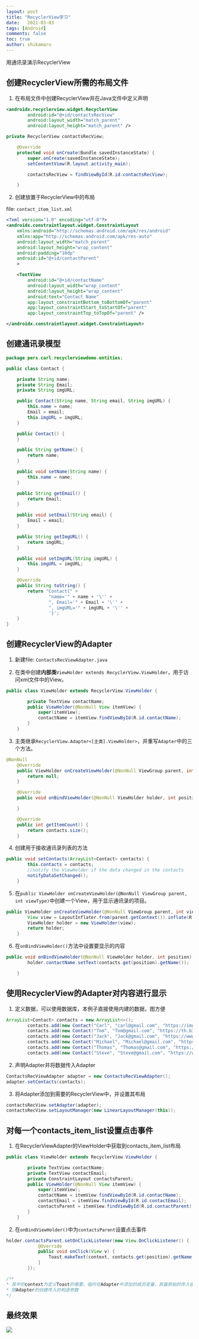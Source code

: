 ```yaml
---
layout: post
title: "RecyclerView学习"
date:   2021-03-03
tags: [Android]
comments: false
toc: true
author: shikamaru
---
```


用通讯录演示RecyclerView

## 创建RecyclerView所需的布局文件

1. 在布局文件中创建RecyclerView并在Java文件中定义声明

```xml
<androidx.recyclerview.widget.RecyclerView
        android:id="@+id/contactsRecView"
        android:layout_width="match_parent"
        android:layout_height="match_parent" />
```

```java
private RecyclerView contactsRecView;

    @Override
    protected void onCreate(Bundle savedInstanceState) {
        super.onCreate(savedInstanceState);
        setContentView(R.layout.activity_main);

        contactsRecView = findViewById(R.id.contactsRecView);

    }
```

2. 创建放置于RecyclerView中的布局

file: `contact_item_list.xml`

```xml
<?xml version="1.0" encoding="utf-8"?>
<androidx.constraintlayout.widget.ConstraintLayout
    xmlns:android="http://schemas.android.com/apk/res/android"
    xmlns:app="http://schemas.android.com/apk/res-auto"
    android:layout_width="match_parent"
    android:layout_height="wrap_content"
    android:padding="10dp"
    android:id="@+id/contactParent"
    >

    <TextView
        android:id="@+id/contactName"
        android:layout_width="wrap_content"
        android:layout_height="wrap_content"
        android:text="Contact Name"
        app:layout_constraintBottom_toBottomOf="parent"
        app:layout_constraintStart_toStartOf="parent"
        app:layout_constraintTop_toTopOf="parent" />

</androidx.constraintlayout.widget.ConstraintLayout>
```

## 创建通讯录模型

```java
package pers.carl.recyclerviewdemo.entities;

public class Contact {

    private String name;
    private String Email;
    private String imgURL;

    public Contact(String name, String email, String imgURL) {
        this.name = name;
        Email = email;
        this.imgURL = imgURL;
    }

    public Contact() {
    }

    public String getName() {
        return name;
    }

    public void setName(String name) {
        this.name = name;
    }

    public String getEmail() {
        return Email;
    }

    public void setEmail(String email) {
        Email = email;
    }

    public String getImgURL() {
        return imgURL;
    }

    public void setImgURL(String imgURL) {
        this.imgURL = imgURL;
    }

    @Override
    public String toString() {
        return "Contact{" +
                "name='" + name + '\'' +
                ", Email='" + Email + '\'' +
                ", imgURL='" + imgURL + '\'' +
                '}';
    }
}

```



## 创建RecyclerView的Adapter

1. 新建file: `ContactsRecViewAdapter.java`

2. 在类中创建**内部类**`ViewHolder extends RecyclerView.ViewHolder`，用于访问xml文件中的View。

```java
public class ViewHolder extends RecyclerView.ViewHolder {

        private TextView contactName;
        public ViewHolder(@NonNull View itemView) {
            super(itemView);
            contactName = itemView.findViewById(R.id.contactName);
        }
    }
```

3. 主类继承`RecyclerView.Adapter<[主类].ViewHolder>`，并重写`Adapter`中的三个方法。

```java
@NonNull
    @Override
    public ViewHolder onCreateViewHolder(@NonNull ViewGroup parent, int viewType) {
        return null;
    }

    @Override
    public void onBindViewHolder(@NonNull ViewHolder holder, int position) {

    }

    @Override
    public int getItemCount() {
        return contacts.size();
    }
```

4. 创建用于接收通讯录列表的方法

```java
public void setContacts(ArrayList<Contact> contacts) {
        this.contacts = contacts;
        //notify the ViewHolder if the data changed in the contacts
        notifyDataSetChanged();
    }
```

5. 在`public ViewHolder onCreateViewHolder(@NonNull ViewGroup parent, int viewType)`中创建一个View，用于显示通讯录的项目。

```java
public ViewHolder onCreateViewHolder(@NonNull ViewGroup parent, int viewType) {
        View view = LayoutInflater.from(parent.getContext()).inflate(R.layout.contact_item_list, parent, false);
        ViewHolder holder = new ViewHolder(view);
        return holder;
    }
```

6. 在`onBindViewHolder()`方法中设置要显示的内容

```java
public void onBindViewHolder(@NonNull ViewHolder holder, int position) {
        holder.contactName.setText(contacts.get(position).getName());

    }
```

## 使用RecyclerView的Adapter对内容进行显示

1. 定义数据，可以使用数据库，本例子直接使用内建的数据，图方便

```java
ArrayList<Contact> contacts = new ArrayList<>();
        contacts.add(new Contact("Carl", "carl@gmail.com", "https://img2.woyaogexing.com/2018/08/31/931ad72ea90e0abf!480x480.jpg"));
        contacts.add(new Contact("Tom", "Tom@gmail.com", "https://th.bing.com/th/id/R5679d3cab9c0e3337f9f525bed2c9bca?rik=Igyui%2bRNTiKM1w&riu=http%3a%2f%2fimg.crcz.com%2fallimg%2f201910%2f03%2f1570070372115992.jpg&ehk=2YJxO3Osp4%2bLbjchnxU18YHKTEueK43WFr3ekeiHk2c%3d&risl=&pid=ImgRaw"));
        contacts.add(new Contact("Jack", "Jack@gmail.com", "https://www.keaidian.com/uploads/allimg/190213/13174508_2.jpeg"));
        contacts.add(new Contact("Michael", "Michael@gmail.com", "https://www.keaidian.com/uploads/allimg/190131/co1Z1310S128-0-31.jpg"));
        contacts.add(new Contact("Thomas", "Thomas@gmail.com", "https://www.keaidian.com/uploads/allimg/190108/co1Z10Q32551-0-10.jpg"));
        contacts.add(new Contact("Steve", "Steve@gmail.com", "https://www.keaidian.com/uploads/allimg/190704/04112049_5.jpeg"));
```

2. 声明Adapter并将数据传入Adapter

```java
ContactsRecViewAdapter adapter = new ContactsRecViewAdapter();
adapter.setContacts(contacts);
```

3. 将Adapter添加到需要的RecyclerView中，并设置其布局

```java
contactsRecView.setAdapter(adapter);
contactsRecView.setLayoutManager(new LinearLayoutManager(this));
```



## 对每一个contacts_item_list设置点击事件

1. 在RecyclerViewAdapter的ViewHolder中获取到contacts_item_list布局

```java
public class ViewHolder extends RecyclerView.ViewHolder {

        private TextView contactName;
        private TextView contactEmail;
        private ConstraintLayout contactsParent;
        public ViewHolder(@NonNull View itemView) {
            super(itemView);
            contactName = itemView.findViewById(R.id.contactName);
            contactEmail = itemView.findViewById(R.id.contactEmail);
            contactsParent = itemView.findViewById(R.id.contactParent); //此行
        }
    }
```

2. 在`onBindViewHolder()`中为`contactsParent`设置点击事件

```java
holder.contactsParent.setOnClickListener(new View.OnClickListener() {
            @Override
            public void onClick(View v) {
                Toast.makeText(context, contacts.get(position).getName() + "clicked", Toast.LENGTH_SHORT).show();
            }
        });

/**
* 其中的context为定义Toast的需要，临时在Adapter中添加的成员变量，其最原始的传入值为MainActivity中的this
* 随Adapter的创建传入的构造参数
*/
```

## 最终效果

![](../images/2021-03-03-RecyclerView/recyclerViewDemo.png)
